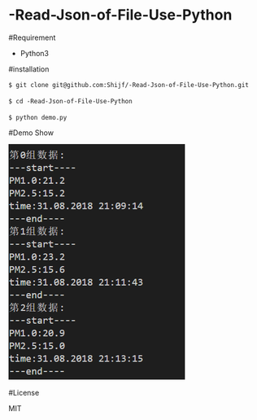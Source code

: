 # -Read-Json-of-File-Use-Python

#Requirement

* Python3

#installation

```
$ git clone git@github.com:Shijf/-Read-Json-of-File-Use-Python.git

$ cd -Read-Json-of-File-Use-Python

$ python demo.py
```
#Demo Show

![Image text](https://github.com/Shijf/-Read-Json-of-File-Use-Python/blob/master/img/demo.png)

#License

MIT












